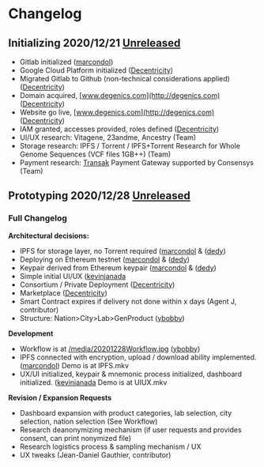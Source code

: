# Changelog

## Initializing 2020/12/21 [Unreleased](https://github.com/Degenics)

- Gitlab initialized ([marcondol](http://github.com/marcondol))
- Google Cloud Platform initialized ([Decentricity](http://github.com/Decentricity))
- Migrated Gitlab to Github (non-technical considerations applied) ([Decentricity](http://github.com/Decentricity))
- Domain acquired, [www.degenics.com](http://degenics.com) ([Decentricity](http://github.com/Decentricity))
- Website go live, [www.degenics.com](http://degenics.com) ([Decentricity](http://github.com/Decentricity))
- IAM granted, accesses provided, roles defined ([Decentricity](http://github.com/Decentricity))
- UI/UX research: Vitagene, 23andme, Ancestry (Team)
- Storage research: IPFS / Torrent / IPFS+Torrent Research for Whole Genome Sequences (VCF files 1GB++) (Team)
- Payment research: [Transak](http://transak.com) Payment Gateway supported by Consensys (Team)

## Prototyping 2020/12/28 [Unreleased](https://github.com/Degenics)

### Full Changelog

**Architectural decisions:**

- IPFS for storage layer, no Torrent required ([marcondol](http://github.com/marcondol) & ([dedy](http://github.com/aloisius82))
- Deploying on Ethereum testnet ([marcondol](http://github.com/marcondol) & ([dedy](http://github.com/aloisius82))
- Keypair derived from Ethereum keypair ([marcondol](http://github.com/marcondol) & ([dedy](http://github.com/aloisius82))
- Simple initial UI/UX ([kevinjanada](https://github.com/kevinjanada)
- Consortium / Private Deployment ([Decentricity](http://github.com/Decentricity))
- Marketplace ([Decentricity](http://github.com/Decentricity))
- Smart Contract expires if delivery not done within x days (Agent J, contributor)
- Structure: Nation>City>Lab>GenProduct ([ybobby](http://github.com/ybobby))

**Development**

- Workflow is at [/media/20201228Workflow.jpg](https://github.com/Degenics/degenics-public/blob/main/media/20201228Workflow.png) ([ybobby](http://github.com/ybobby))
- IPFS connected with encryption, upload / download ability implemented. ([marcondol](http://github.com/marcondol)) Demo is at IPFS.mkv
- UX/UI initialized, keypair & mnemonic process initialized, dashboard initialized. ([kevinjanada](https://github.com/kevinjanada) Demo is at UIUX.mkv

**Revision / Expansion Requests**

- Dashboard expansion with product categories, lab selection, city selection, nation selection (See Workflow)
- Research deanonymizing mechanism (if user requests and provides consent, can print nonymized file)
- Research logistics process & sampling mechanism / UX
- UX tweaks (Jean-Daniel Gauthier, contributor)
